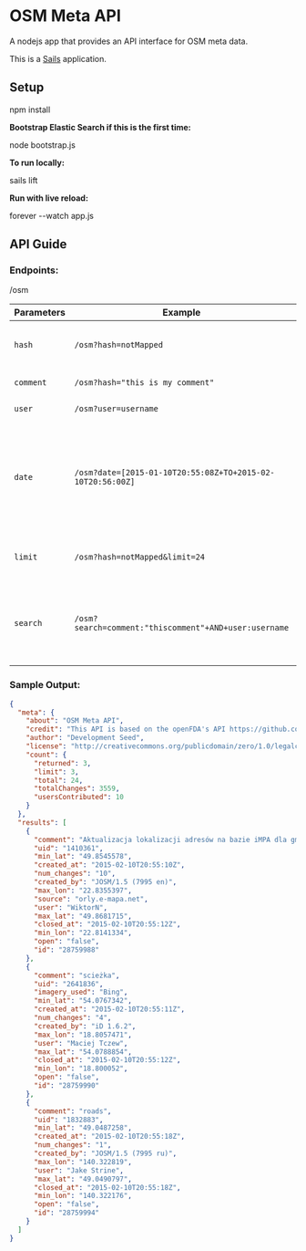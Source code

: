 # OSM Meta API

A nodejs app that provides an API interface for OSM meta data.

This is a [Sails](http://sailsjs.org) application.

## Setup

  npm install

**Bootstrap Elastic Search if this is the first time:**

  node bootstrap.js

**To run locally:**

  sails lift

**Run with live reload:**

  forever --watch app.js

## API Guide

### Endpoints:

  /osm

| Parameters | Example | Definition
| ----    | ----- | -----
| `hash`    | `/osm?hash=notMapped` | search for the hashed data. Do NOT use `#`
| `comment` | `/osm?hash="this is my comment"` | search in comments
| `user`  | `/osm?user=username` | search among users
| `date`  | `/osm?date=[2015-01-10T20:55:08Z+TO+2015-02-10T20:56:00Z]` | search date range in `closed_at` field. You have to follow the correct date format: `YYYY-mm-ddThh:mm:ssZ`
| `limit` | `/osm?hash=notMapped&limit=24` | set a limit to output. Default is 1. Max is 100
| `search` | `/osm?search=comment:"thiscomment"+AND+user:username` | search in everything. Use [Apache Lucene - Query Parser Syntax](http://lucene.apache.org/core/2_9_4/queryparsersyntax.html)

### Sample Output:

```json
{
  "meta": {
    "about": "OSM Meta API",
    "credit": "This API is based on the openFDA's API https://github.com/FDA/openfda/tree/master/api ",
    "author": "Development Seed",
    "license": "http://creativecommons.org/publicdomain/zero/1.0/legalcode",
    "count": {
      "returned": 3,
      "limit": 3,
      "total": 24,
      "totalChanges": 3559,
      "usersContributed": 10
    }
  },
  "results": [
    {
      "comment": "Aktualizacja lokalizacji adresów na bazie iMPA dla gminy Orły",
      "uid": "1410361",
      "min_lat": "49.8545578",
      "created_at": "2015-02-10T20:55:10Z",
      "num_changes": "10",
      "created_by": "JOSM/1.5 (7995 en)",
      "max_lon": "22.8355397",
      "source": "orly.e-mapa.net",
      "user": "WiktorN",
      "max_lat": "49.8681715",
      "closed_at": "2015-02-10T20:55:12Z",
      "min_lon": "22.8141334",
      "open": "false",
      "id": "28759988"
    },
    {
      "comment": "scieżka",
      "uid": "2641836",
      "imagery_used": "Bing",
      "min_lat": "54.0767342",
      "created_at": "2015-02-10T20:55:11Z",
      "num_changes": "4",
      "created_by": "iD 1.6.2",
      "max_lon": "18.8057471",
      "user": "Maciej Tczew",
      "max_lat": "54.0788854",
      "closed_at": "2015-02-10T20:55:12Z",
      "min_lon": "18.800052",
      "open": "false",
      "id": "28759990"
    },
    {
      "comment": "roads",
      "uid": "1832883",
      "min_lat": "49.0487258",
      "created_at": "2015-02-10T20:55:18Z",
      "num_changes": "1",
      "created_by": "JOSM/1.5 (7995 ru)",
      "max_lon": "140.322819",
      "user": "Jake Strine",
      "max_lat": "49.0490797",
      "closed_at": "2015-02-10T20:55:18Z",
      "min_lon": "140.322176",
      "open": "false",
      "id": "28759994"
    }
  ]
}

```
